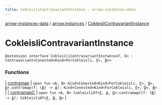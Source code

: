 ```yaml
---
title: CokleisliContravariantInstance - arrow-instances-data
---
```


[arrow-instances-data](../../index.html) / [arrow.instances](../index.html) / [CokleisliContravariantInstance](./index.html)

# CokleisliContravariantInstance

`@extension interface CokleisliContravariantInstance<F, D> : Contravariant<Conested<Kind<ForCokleisli, `[`F`](index.html#F)`>, `[`D`](index.html#D)`>>`

### Functions

| [contramap](contramap.html) | `open fun <A, B> Kind<Conested<Kind<ForCokleisli, `[`F`](index.html#F)`>, `[`D`](index.html#D)`>, `[`A`](contramap.html#A)`>.contramap(f: (`[`B`](contramap.html#B)`) -> `[`A`](contramap.html#A)`): Kind<Conested<Kind<ForCokleisli, `[`F`](index.html#F)`>, `[`D`](index.html#D)`>, `[`B`](contramap.html#B)`>` |
| [contramapC](contramap-c.html) | `open fun <A, B> CokleisliOf<`[`F`](index.html#F)`, `[`A`](contramap-c.html#A)`, `[`D`](index.html#D)`>.contramapC(f: (`[`B`](contramap-c.html#B)`) -> `[`A`](contramap-c.html#A)`): CokleisliOf<`[`F`](index.html#F)`, `[`B`](contramap-c.html#B)`, `[`D`](index.html#D)`>` |

